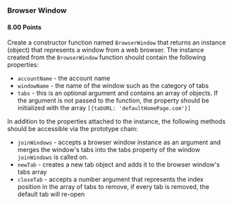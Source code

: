 ### Browser Window

#### 8.00 Points

Create a constructor function named `BrowserWindow` that returns an instance (object) that represents a window from a web browser.
The instance created from the `BrowserWindow` function should contain the following properties:

- `accountName` - the account name
- `windowName` - the name of the window such as the category of tabs
- `tabs` - this is an optional argument and contains an array of objects. If the argument is not passed to the function, the property
  should be initialized with the array `[{tabURL: 'defaultHomePage.com'}]`

In addition to the properties attached to the instance, the following methods should be accessible via the prototype chain:

- `joinWindows` - accepts a browser window instance as an argument and merges the window's tabs into the tabs property
  of the window `joinWindows` is called on.
- `newTab` - creates a new tab object and adds it to the browser window's tabs array
- `closeTab` - accepts a number argument that represents the index position in the array of tabs to remove, if every tab is removed, the default tab
  will re-open
